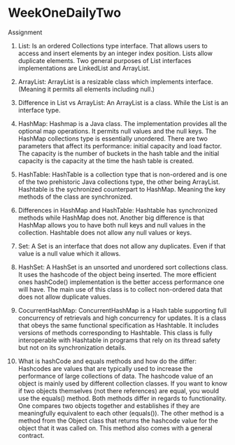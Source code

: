 # WeekOneDailyTwo
Assignment



1.  List: Is an ordered Collections type interface. That allows users to access and insert elements by an integer index position. Lists allow duplicate elements. Two general purposes of List interfaces implementations are LinkedList and ArrayList. 


2.  ArrayList: ArrayList is a resizable class which implements interface. (Meaning it permits all elements including null.)


3.  Difference in List vs ArrayList: An ArrayList is a class.  While the List is an interface type.


4.  HashMap: Hashmap is a Java class. The implementation provides all the optional map operations. It permits null values and the null keys. The HashMap collections type is essentially unordered. There are two parameters that affect its performance: initial capacity and load factor. The capacity is the number of buckets in the hash table and the initial capacity is the capacity at the time the hash table is created. 


5.  HashTable: HashTable is a collection type that is non-ordered and is one of the two prehistoric Java collections type, the other being ArrayList. Hashtable is the sychronized counterpart to HashMap. Meaning the key methods of the class are synchronized. 


6.  Differences in HashMap and HashTable: Hashtable has synchronized methods while HashMap does not. Another big difference is that HashMap allows you to have both null keys and null values in the collection. Hashtable does not allow any null values or keys. 

7.  Set: A Set is an interface that does not allow any duplicates. Even if that value is a null value which it allows.


8.  HashSet: A HashSet is an unsorted and unordered sort collections class. It uses the hashcode of the object being inserted. The more efficient ones hashCode() implementation is the better access performance one will have. The main use of this class is to collect non-ordered data that does not allow duplicate values.


9.  CocurrentHashMap: ConcurrentHashMap is a Hash table supporting full concurrency of retrievals and high concurrency for updates. It is a class that obeys the same functional specification as Hashtable. It includes versions of methods corresponding to Hashtable. This class is fully interoperable with Hashtable in programs that rely on its thread safety but not on its synchronization details. 


10. What is hashCode and equals methods and how do the differ: Hashcodes are values that are typically used to increase the performance of large collections of data. The hashcode value of an object is mainly used by different collection classes. If you want to know if two objects themselves (not there references) are equal, you would use the equals() method. Both methods differ in regards to functionality. One compares two objects together and establishes if they are meaningfully equivalent to each other (equals()). The other method is a method from the Object class that returns the hashcode value for the object that it was called on. This method also comes with a general contract.
